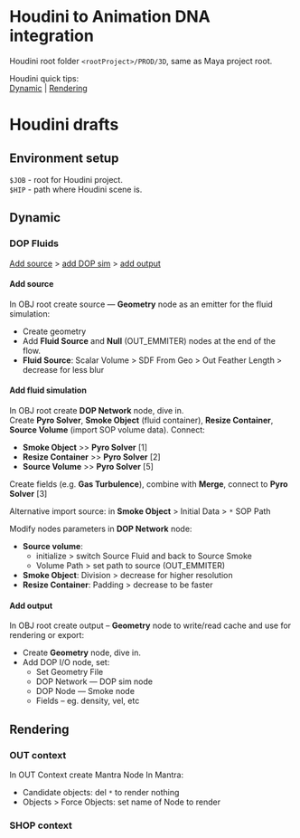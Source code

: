 # Houdini to Animation DNA integration
Houdini root folder `<rootProject>/PROD/3D`, same as Maya project root.  

Houdini quick tips:  
[Dynamic](#dynamic) | [Rendering](#rendering)

# Houdini drafts
## Environment setup
`$JOB` - root for Houdini project.  
`$HIP` - path where Houdini scene is.

## Dynamic
### DOP Fluids
[Add source](#add-source) > [add DOP sim](#add-fluid-simulation) > [add output](#add-output)

#### Add source 
In OBJ root create source — **Geometry** node as an emitter for the fluid simulation:
- Create geometry
- Add **Fluid Source** and **Null** (OUT_EMMITER) nodes at the end of the flow.  
- **Fluid Source**: Scalar Volume > SDF From Geo > Out Feather Length > decrease for less blur

#### Add fluid simulation
  
In OBJ root create **DOP Network** node, dive in.  
Create **Pyro Solver**, **Smoke Object** (fluid container), **Resize Container**, **Source Volume** (import SOP volume data). Connect:  
- **Smoke Object** >> **Pyro Solver** [1]
- **Resize Container** >> **Pyro Solver** [2]
- **Source Volume** >> **Pyro Solver** [5]

Create fields (e.g. **Gas Turbulence**), combine with **Merge**, connect to **Pyro Solver** [3]

Alternative import source: in **Smoke Object** > Initial Data > `*` SOP Path
  
Modify nodes parameters in **DOP Network** node:
- **Source volume**:
  - initialize > switch Source Fluid and back to Source Smoke
  - Volume Path > set path to source (OUT_EMMITER)
- **Smoke Object**: Division > decrease for higher resolution  
- **Resize Container**: Padding > decrease to be faster

#### Add output
In OBJ root create output – **Geometry** node to write/read cache and use for rendering or export:
- Create **Geometry** node, dive in.
- Add DOP I/O node, set:
  - Set Geometry File
  - DOP Network — DOP sim node
  - DOP Node — Smoke node
  - Fields – eg. density, vel, etc

## Rendering
### OUT context
In OUT Context create Mantra Node
In Mantra:
- Candidate objects: del `*` to render nothing
- Objects > Force Objects: set name of Node to render

### SHOP context
